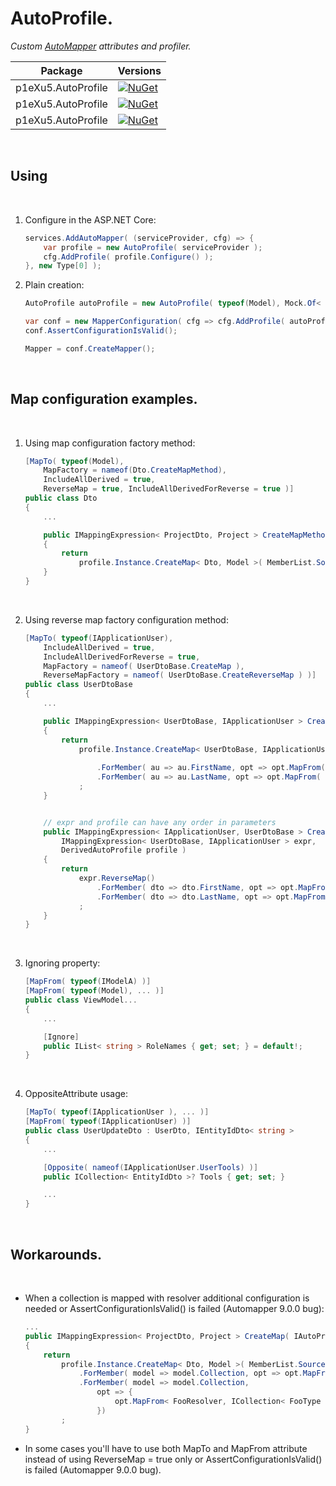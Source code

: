 AutoProfile. 
============

<em>Custom [AutoMapper](https://github.com/AutoMapper "AutoMapper") attributes and profiler.</em>

| Package                     | Versions                                                                                                                |
| --------------------------- | ----------------------------------------------------------------------------------------------------------------------- |
| p1eXu5.AutoProfile          | [![NuGet](https://img.shields.io/badge/nuget-11.0.1-green)](https://www.nuget.org/packages/p1eXu5.AutoProfile/11.0.1)     |
| p1eXu5.AutoProfile          | [![NuGet](https://img.shields.io/badge/nuget-10.1.5.2-green)](https://www.nuget.org/packages/p1eXu5.AutoProfile/10.1.5.2)     |
| p1eXu5.AutoProfile          | [![NuGet](https://img.shields.io/badge/nuget-0.1.0-green)](https://www.nuget.org/packages/p1eXu5.AutoProfile/0.1.0)     |


<br/>

## Using
<br/>

1. Configure in the ASP.NET Core:

    ```csharp
    services.AddAutoMapper( (serviceProvider, cfg) => { 
        var profile = new AutoProfile( serviceProvider );
        cfg.AddProfile( profile.Configure() );
    }, new Type[0] );
    ```


2. Plain creation:

    ```csharp
    AutoProfile autoProfile = new AutoProfile( typeof(Model), Mock.Of< ILogger >() );

    var conf = new MapperConfiguration( cfg => cfg.AddProfile( autoProfile.Configure() ) );
    conf.AssertConfigurationIsValid();

    Mapper = conf.CreateMapper();
    ```
<br/>


## Map configuration examples.
<br/>

1. Using map configuration factory method:

    ```csharp
    [MapTo( typeof(Model), 
        MapFactory = nameof(Dto.CreateMapMethod), 
        IncludeAllDerived = true, 
        ReverseMap = true, IncludeAllDerivedForReverse = true )]
    public class Dto
    {
        ...

        public IMappingExpression< ProjectDto, Project > CreateMapMethod( IAutoProfile profile )
        {
            return
                profile.Instance.CreateMap< Dto, Model >( MemberList.Source )...
        }
    }
    ```
    <br/>

2. Using reverse map factory configuration method:

    ```csharp
    [MapTo( typeof(IApplicationUser), 
        IncludeAllDerived = true, 
        IncludeAllDerivedForReverse = true,
        MapFactory = nameof( UserDtoBase.CreateMap ), 
        ReverseMapFactory = nameof( UserDtoBase.CreateReverseMap ) )]
    public class UserDtoBase
    {
        ...

        public IMappingExpression< UserDtoBase, IApplicationUser > CreateMap( DerivedAutoProfile profile )
        {
            return
                profile.Instance.CreateMap< UserDtoBase, IApplicationUser >( MemberList.Source )
                    
                    .ForMember( au => au.FirstName, opt => opt.MapFrom( ( dto, au ) => TextCipherSet.Encrypt( dto.FirstName, profile.PassPhrase ) ) )
                    .ForMember( au => au.LastName, opt => opt.MapFrom( ( dto, au ) => TextCipherSet.Encrypt( dto.LastName, profile.PassPhrase ) ) )
                ;
        }


        // expr and profile can have any order in parameters
        public IMappingExpression< IApplicationUser, UserDtoBase > CreateReverseMap( 
            IMappingExpression< UserDtoBase, IApplicationUser > expr, 
            DerivedAutoProfile profile )
        {
            return
                expr.ReverseMap()
                    .ForMember( dto => dto.FirstName, opt => opt.MapFrom( (au, dto) => TextCipherSet.Decrypt( au.FirstName, profile.PassPhrase ) ) )
                    .ForMember( dto => dto.LastName, opt => opt.MapFrom( (au, dto) => TextCipherSet.Decrypt( au.LastName, profile.PassPhrase) ) )
                ;
        }
    }
    ```
    <br/>

3. Ignoring property:

    ```csharp
    [MapFrom( typeof(IModelA) )]
    [MapFrom( typeof(Model), ... )]
    public class ViewModel...
    {
        ...

        [Ignore]
        public IList< string > RoleNames { get; set; } = default!;
    }
    ```
    <br/>


4. OppositeAttribute usage:

    ```csharp
    [MapTo( typeof(IApplicationUser ), ... )]
    [MapFrom( typeof(IApplicationUser) )]
    public class UserUpdateDto : UserDto, IEntityIdDto< string >
    {
        ...

        [Opposite( nameof(IApplicationUser.UserTools) )]
        public ICollection< EntityIdDto >? Tools { get; set; }

        ...
    }
    ```
    <br/>

## Workarounds.
<br/>

* When a collection is mapped with resolver additional configuration is needed or AssertConfigurationIsValid() is failed (Automapper 9.0.0 bug):

    ```csharp
    ...
    public IMappingExpression< ProjectDto, Project > CreateMap( IAutoProfile profile )
    {
        return
            profile.Instance.CreateMap< Dto, Model >( MemberList.Source )
                .ForMember( model => model.Collection, opt => opt.MapFrom( dto => dto.Collection ) )
                .ForMember( model => model.Collection,
                    opt => {
                        opt.MapFrom< FooResolver, ICollection< FooType >? >( dto => dto.Collection );
                    })
            ;
    }
    ```

* In some cases you'll have to use both MapTo and MapFrom attribute instead of using ReverseMap = true only or AssertConfigurationIsValid() is failed (Automapper 9.0.0 bug).
